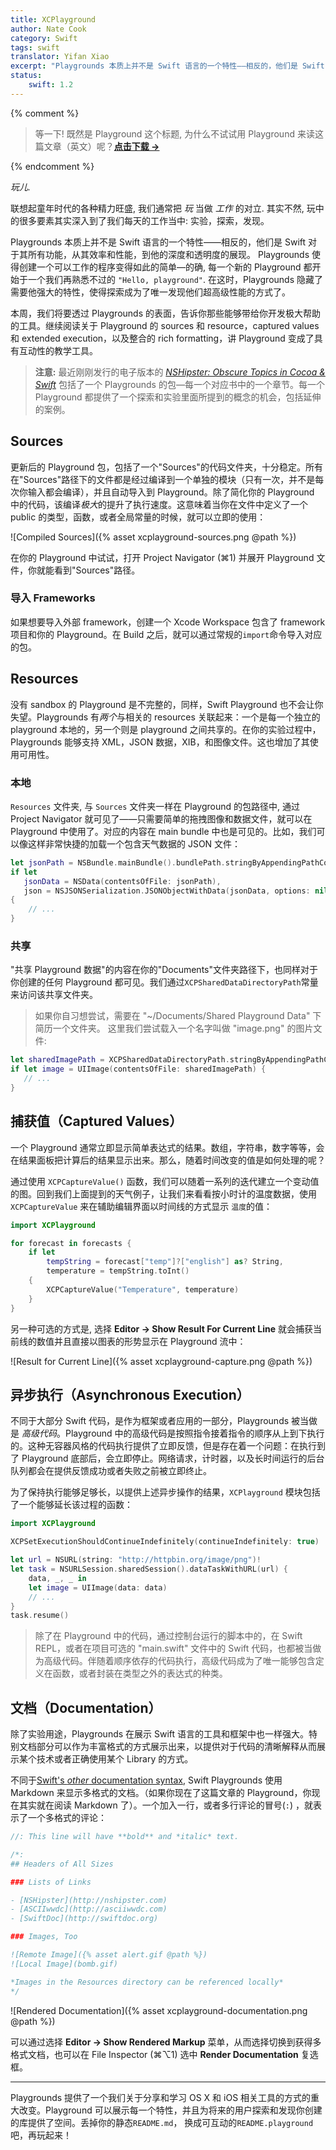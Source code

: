 ```yaml
---
title: XCPlayground
author: Nate Cook
category: Swift
tags: swift
translator: Yifan Xiao
excerpt: "Playgrounds 本质上并不是 Swift 语言的一个特性——相反的，他们是 Swift 对于其所有功能，从其效率和性能，到他的深度和透明度的展现。透过 Playgrounds 的表面，去看看那些工具，他们使得 Playgrounds 成为了一个强大开发过程的一部分：source 和 resource，captured values 和 extended execution，以及整合了的 rich formatting 使得 Playground 成为了一个互动性的教学工具。"
status:
    swift: 1.2
---
```


{% comment %}

> 等一下! 既然是 Playground 这个标题, 为什么不试试用 Playground 来读这篇文章（英文）呢？**<a href="{{ site.asseturl }}/XCPlayground.playground.zip" onclick="ga('send', 'event', 'link', 'click', 'XCPlayground.playground');">点击下载 &rarr;</a>**

{% endcomment %}

_玩儿._

联想起童年时代的各种精力旺盛, 我们通常把 _玩_ 当做 _工作_ 的对立. 其实不然, 玩中的很多要素其实深入到了我们每天的工作当中: 实验，探索，发现。

Playgrounds 本质上并不是 Swift 语言的一个特性——相反的，他们是 Swift 对于其所有功能，从其效率和性能，到他的深度和透明度的展现。 Playgrounds 使得创建一个可以工作的程序变得如此的简单—的确, 每一个新的 Playground 都开始于一个我们再熟悉不过的 `"Hello, playground"`. 在这时，Playgrounds 隐藏了需要他强大的特性，使得探索成为了唯一发现他们超高级性能的方式了。

本周，我们将要透过 Playgrounds 的表面，告诉你那些能够带给你开发极大帮助的工具。继续阅读关于 Playground 的 sources 和 resource，captured values 和 extended execution，以及整合的 rich formatting，讲 Playground 变成了具有互动性的教学工具。

> **注意:** 最近刚刚发行的电子版本的 [_NSHipster: Obscure Topics in Cocoa & Swift_](http://gum.co/nshipster-swift) 包括了一个 Playgrounds 的包—每一个对应书中的一个章节。每一个 Playground 都提供了一个探索和实验里面所提到的概念的机会，包括延伸的案例。

## Sources

更新后的 Playground 包，包括了一个"Sources"的代码文件夹，十分稳定。所有在"Sources"路径下的文件都是经过编译到一个单独的模块（只有一次，并不是每次你输入都会编译），并且自动导入到 Playground。除了简化你的 Playground 中的代码，该编译*极大*的提升了执行速度。这意味着当你在文件中定义了一个 public 的类型，函数，或者全局常量的时候，就可以立即的使用：

![Compiled Sources]({% asset xcplayground-sources.png @path %})

在你的 Playground 中试试，打开 Project Navigator (⌘1) 并展开 Playground 文件，你就能看到"Sources"路径。

### 导入 Frameworks

如果想要导入外部 framework，创建一个 Xcode Workspace 包含了 framework 项目和你的 Playground。在 Build 之后，就可以通过常规的`import`命令导入对应的包。

## Resources

没有 sandbox 的 Playground 是不完整的，同样，Swift Playground 也不会让你失望。Playgrounds 有*两个*与相关的 resources 关联起来：一个是每一个独立的 playground 本地的，另一个则是 playground 之间共享的。在你的实验过程中，Playgrounds 能够支持 XML，JSON 数据，XIB，和图像文件。这也增加了其使用可用性。

### 本地

`Resources` 文件夹, 与 `Sources` 文件夹一样在 Playground 的包路径中, 通过 Project Navigator 就可见了——只需要简单的拖拽图像和数据文件，就可以在 Playground 中使用了。对应的内容在 main bundle 中也是可见的。比如，我们可以像这样非常快捷的加载一个包含天气数据的 JSON 文件：

```swift
let jsonPath = NSBundle.mainBundle().bundlePath.stringByAppendingPathComponent("weather.json")
if let
   jsonData = NSData(contentsOfFile: jsonPath),
   json = NSJSONSerialization.JSONObjectWithData(jsonData, options: nil, error: nil) as? [String: AnyObject]
{
    // ...
}
```

### 共享

"共享 Playground 数据"的内容在你的"Documents"文件夹路径下，也同样对于你创建的任何 Playground 都可见。我们通过`XCPSharedDataDirectoryPath`常量来访问该共享文件夹。

> 如果你自习想尝试，需要在 "~/Documents/Shared Playground Data" 下简历一个文件夹。 这里我们尝试载入一个名字叫做 "image.png" 的图片文件:

```swift
let sharedImagePath = XCPSharedDataDirectoryPath.stringByAppendingPathComponent("image.png")
if let image = UIImage(contentsOfFile: sharedImagePath) {
   // ...
}
```

## 捕获值（Captured Values）

一个 Playground 通常立即显示简单表达式的结果。数组，字符串，数字等等，会在结果面板把计算后的结果显示出来。那么，随着时间改变的值是如何处理的呢？

通过使用 `XCPCaptureValue()` 函数，我们可以随着一系列的迭代建立一个变动值的图。回到我们上面提到的天气例子，让我们来看看按小时计的温度数据，使用 `XCPCaptureValue` 来在辅助编辑界面以时间线的方式显示 `温度`的值：

```swift
import XCPlayground

for forecast in forecasts {
    if let
        tempString = forecast["temp"]?["english"] as? String,
        temperature = tempString.toInt()
    {
        XCPCaptureValue("Temperature", temperature)
    }
}
```

另一种可选的方式是, 选择 **Editor &rarr; Show Result For Current Line** 就会捕获当前线的数值并且直接以图表的形势显示在 Playground 流中：

![Result for Current Line]({% asset xcplayground-capture.png @path %})

## 异步执行（Asynchronous Execution）

不同于大部分 Swift 代码，是作为框架或者应用的一部分，Playgrounds 被当做是 _高级代码_。Playground 中的高级代码是按照指令接着指令的顺序从上到下执行的。这种无容器风格的代码执行提供了立即反馈，但是存在着一个问题：在执行到了 Playground 底部后，会立即停止。网络请求，计时器，以及长时间运行的后台队列都会在提供反馈成功或者失败之前被立即终止。

为了保持执行能够足够长，以提供上述异步操作的结果，`XCPlayground` 模块包括了一个能够延长该过程的函数：

```swift
import XCPlayground

XCPSetExecutionShouldContinueIndefinitely(continueIndefinitely: true)

let url = NSURL(string: "http://httpbin.org/image/png")!
let task = NSURLSession.sharedSession().dataTaskWithURL(url) {
    data, _, _ in
    let image = UIImage(data: data)
    // ...
}
task.resume()
```

> 除了在 Playground 中的代码，通过控制台运行的脚本中的，在 Swift REPL，或者在项目可选的 "main.swift" 文件中的 Swift 代码，也都被当做为高级代码。伴随着顺序依存的代码执行，高级代码成为了唯一能够包含定义在函数，或者封装在类型之外的表达式的种类。

## 文档（Documentation）

除了实验用途，Playgrounds 在展示 Swift 语言的工具和框架中也一样强大。特别文档部分可以作为丰富格式的方式展示出来，以提供对于代码的清晰解释从而展示某个技术或者正确使用某个 Library 的方式。

不同于[Swift's _other_ documentation syntax](/swift-documentation/), Swift Playgrounds 使用 Markdown 来显示多格式的文档。（如果你现在了这篇文章的 Playground，你现在其实就在阅读 Markdown 了）。一个加入一行，或者多行评论的冒号(`:`) ，就表示了一个多格式的评论：

```swift
//: This line will have **bold** and *italic* text.

/*:
## Headers of All Sizes

### Lists of Links

- [NSHipster](http://nshipster.com)
- [ASCIIwwdc](http://asciiwwdc.com)
- [SwiftDoc](http://swiftdoc.org)

### Images, Too

![Remote Image]({% asset alert.gif @path %})
![Local Image](bomb.gif)

*Images in the Resources directory can be referenced locally*
*/
```

![Rendered Documentation]({% asset xcplayground-documentation.png @path %})

可以通过选择 **Editor &rarr; Show Rendered Markup** 菜单，从而选择切换到获得多格式文档，也可以在 File Inspector (⌘⌥1) 选中 **Render Documentation** 复选框。

---

Playgrounds 提供了一个我们关于分享和学习 OS X 和 iOS 相关工具的方式的重大改变。Playground 可以展示每一个特性，并且为将来的用户探索和发现你创建的库提供了空间。丢掉你的静态`README.md`， 换成可互动的`README.playground`吧，再玩起来！
